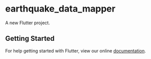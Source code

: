 # earthquake_data_mapper

A new Flutter project.

## Getting Started

For help getting started with Flutter, view our online
[documentation](https://flutter.io/).
